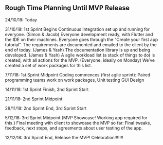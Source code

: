 ## Rough Time Planning Until MVP Release ##

24/10/18: Today

31/10/18: 1st Sprint Begins
Continuous Integration set up and running for everyone. (Simon & Jacob)
Everyone development ready, with Flutter and the IDE on their machines. 
Everyone goes through the “Create your first app tutorial”.
The requirements are documented and emailed to the client by the end of today. (James & Yash)
The documentation library is up and being developed. (James & Yash)
A agile workload list (a stack of things to do) is created, with all actions for the MVP. (Everyone, ideally on Monday)
We’ve created a set of work packages for this list.

7/11/18: 1st Sprint Midpoint
Coding commences (first agile sprint): Paired programming teams work on work packages,
Unit testing
GUI Design

14/11/18: 1st Sprint Finish, 2nd Sprint Start

21/11/18: 2nd Sprint Midpoint

28/11/18: 2nd Sprint End, 3rd Sprint Start

5/12/18: 3rd Sprint Midpoint (MVP Showcase! Working app required for this.)
Final meeting with client to showcase the MVP so far: Final tweaks, feedback, next steps, and agreements about user testing of the app.

12/12/18: 3rd Sprint End, Release the MVP!
Celebration!!!!!!!

